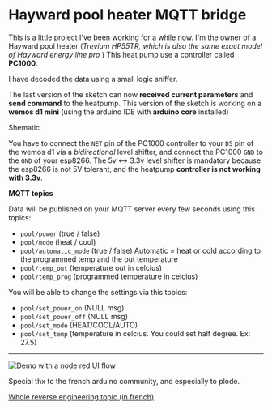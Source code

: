 # Hayward pool heater MQTT bridge

This is a little project I've been working for a while now. I'm the owner of a Hayward pool heater (*Trevium HP55TR, which is also the same exact model of Hayward energy line pro* )
This heat pump use a controller called **PC1000**.

I have decoded the data using a small logic sniffer.

The last version of the sketch can now **received current parameters** and **send command** to the heatpump.
This version of the sketch is working on a **wemos d1 mini** (using the arduino IDE with **arduino core** installed)

Shematic

You have to connect the `NET` pin of the PC1000 controller to your `D5` pin of the wemos d1 via a *bidirectional* level shifter, and connect the PC1000 `GND` to the `GND` of your esp8266.
The 5v <-> 3.3v level shifter is mandatory because the esp8266 is not 5V tolerant, and the heatpump **controller is not working with 3.3v**.



**MQTT topics**

Data will be published on your MQTT server every few seconds using this topics:

- `pool/power`  (true / false)
- `pool/mode` (heat / cool)
- `pool/automatic_mode` (true / false) Automatic = heat or cold according to the programmed temp and the out temperature
- `pool/temp_out`  (temperature out in celcius)
- `pool/temp_prog`  (programmed temperature in celcius)

You will be able to change the settings via this topics:

- `pool/set_power_on`  (NULL msg)
- `pool/set_power_off` (NULL msg)
- `pool/set_mode` (HEAT/COOL/AUTO)
- `pool/set_temp`  (temperature in celcius. You could set half degree. Ex: 27.5)

---------

![Demo with a node red UI flow](https://raw.githubusercontent.com/njanik/hayward-pool-heater-mqtt/master/20200523_111808.jpg)



Special thx to the french arduino community, and especially to plode.

[Whole reverse engineering topic (in french)](https://forum.arduino.cc/index.php?topic=258722.0)



